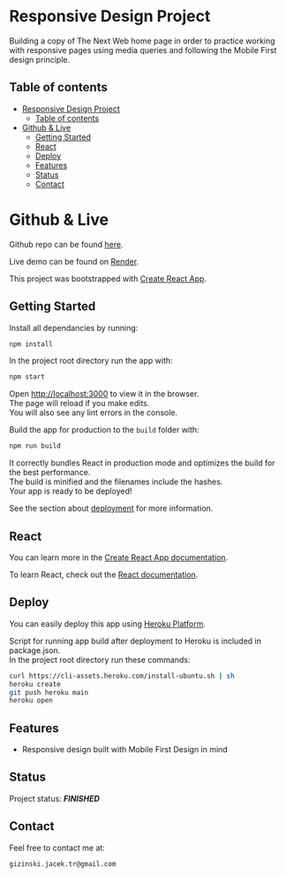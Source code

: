 # Responsive Design Project

Building a copy of The Next Web home page in order to practice working with responsive pages using media queries and following the Mobile First design principle.

## Table of contents

- [Responsive Design Project](#responsive-design-project)
  - [Table of contents](#table-of-contents)
- [Github \& Live](#github--live)
  - [Getting Started](#getting-started)
  - [React](#react)
  - [Deploy](#deploy)
  - [Features](#features)
  - [Status](#status)
  - [Contact](#contact)

# Github & Live

Github repo can be found [here](https://github.com/gizinski-jacek/responsive-design).

Live demo can be found on [Render](https://responsive-design-xcjt.onrender.com).

This project was bootstrapped with [Create React App](https://github.com/facebook/create-react-app).

## Getting Started

Install all dependancies by running:

```bash
npm install
```

In the project root directory run the app with:

```bash
npm start
```

Open [http://localhost:3000](http://localhost:3000) to view it in the browser.\
The page will reload if you make edits.\
You will also see any lint errors in the console.

Build the app for production to the `build` folder with:

```bash
npm run build
```

It correctly bundles React in production mode and optimizes the build for the best performance.\
The build is minified and the filenames include the hashes.\
Your app is ready to be deployed!

See the section about [deployment](https://facebook.github.io/create-react-app/docs/deployment) for more information.

## React

You can learn more in the [Create React App documentation](https://facebook.github.io/create-react-app/docs/getting-started).

To learn React, check out the [React documentation](https://reactjs.org/).

## Deploy

You can easily deploy this app using [Heroku Platform](https://devcenter.heroku.com/articles/git).

Script for running app build after deployment to Heroku is included in package.json.\
In the project root directory run these commands:

```bash
curl https://cli-assets.heroku.com/install-ubuntu.sh | sh
heroku create
git push heroku main
heroku open
```

## Features

- Responsive design built with Mobile First Design in mind

## Status

Project status: **_FINISHED_**

## Contact

Feel free to contact me at:

```
gizinski.jacek.tr@gmail.com
```
